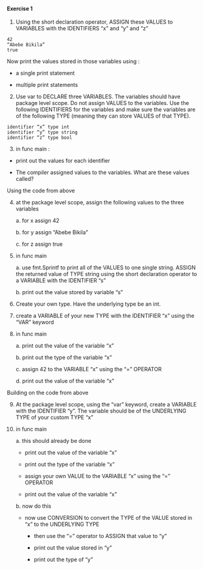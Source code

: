 
#### Exercise 1

1. Using the short declaration operator, ASSIGN these VALUES to VARIABLES with the IDENTIFIERS “x” and “y” and “z”

```
42
“Abebe Bikila”
true
```

Now print the values stored in those variables using :

* a single print statement   

* multiple print statements



2. Use var to DECLARE three VARIABLES. The variables should have package level scope. Do not assign VALUES to the variables. Use the following IDENTIFIERS for the variables and make sure the variables are of the following TYPE (meaning they can store VALUES of that TYPE).
```
identifier “x” type int
identifier “y” type string
identifier “z” type bool
```
3. in func main : 

* print out the values for each identifier

* The compiler assigned values to the variables. What are these values called?

Using the code from above

4. at the package level scope, assign the following values to the three variables

    a. for x assign 42
   
    b. for y assign “Abebe Bikila”
    
    c. for z assign true

5. in func main
   
    a. use fmt.Sprintf to print all of the VALUES to one single string. ASSIGN the returned value of TYPE string using the short declaration operator to a VARIABLE with the IDENTIFIER “s”
   
    b. print out the value stored by variable “s”

6. Create your own type. Have the underlying type be an int.

7. create a VARIABLE of your new TYPE with the IDENTIFIER “x” using the “VAR” keyword

8. in func main
   
    a. print out the value of the variable “x”
    
    b. print out the type of the variable “x”
   
    c. assign 42 to the VARIABLE “x” using the “=” OPERATOR
   
    d. print out the value of the variable “x”

Building on the code from above

9. At the package level scope, using the “var” keyword, create a VARIABLE with the IDENTIFIER “y”. The variable should be of the UNDERLYING TYPE of your custom TYPE “x”

10. in func main
   
    a. this should already be done
        
    - print out the value of the variable “x”
       
    -  print out the type of the variable “x”
       
    - assign your own VALUE to the VARIABLE “x” using the “=” OPERATOR
       
    - print out the value of the variable “x”
   
    b. now do this
       
    - now use CONVERSION to convert the TYPE of the VALUE stored in “x” to the UNDERLYING TYPE
            
         * then use the “=” operator to ASSIGN that value to “y”
           
        * print out the value stored in “y”
            
        * print out the type of “y”